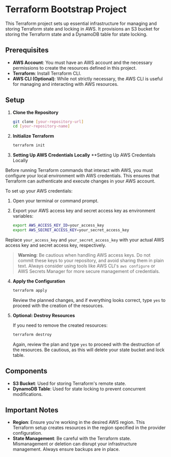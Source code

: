 # Terraform Bootstrap Project

This Terraform project sets up essential infrastructure for managing and storing Terraform state and locking in AWS. It provisions an S3 bucket for storing the Terraform state and a DynamoDB table for state locking.

## Prerequisites

- **AWS Account**: You must have an AWS account and the necessary permissions to create the resources defined in this project.
- **Terraform**: Install Terraform CLI.
- **AWS CLI (Optional)**: While not strictly necessary, the AWS CLI is useful for managing and interacting with AWS resources.

## Setup

1. **Clone the Repository**

    ```bash
    git clone [your-repository-url]
    cd [your-repository-name]
    ```

2. **Initialize Terraform**

    ```bash
    terraform init
    ```

3. **Setting Up AWS Credentials Locally**
**Setting Up AWS Credentials Locally

Before running Terraform commands that interact with AWS, you must configure your local environment with AWS credentials. This ensures that Terraform can authenticate and execute changes in your AWS account.

To set up your AWS credentials:

1. Open your terminal or command prompt.

2. Export your AWS access key and secret access key as environment variables:

    ```bash
    export AWS_ACCESS_KEY_ID=your_access_key
    export AWS_SECRET_ACCESS_KEY=your_secret_access_key
    ```

Replace `your_access_key` and `your_secret_access_key` with your actual AWS access key and secret access key, respectively.

> **Warning**: Be cautious when handling AWS access keys. Do not commit these keys to your repository, and avoid sharing them in plain text. Always consider using tools like AWS CLI's `aws configure` or AWS Secrets Manager for more secure management of credentials.


4. **Apply the Configuration**

    ```bash
    terraform apply
    ```
    Review the planned changes, and if everything looks correct, type `yes` to proceed with the creation of the resources.

5. **Optional: Destroy Resources**

    If you need to remove the created resources:
    
    ```bash
    terraform destroy
    ```
    Again, review the plan and type `yes` to proceed with the destruction of the resources. Be cautious, as this will delete your state bucket and lock table.

## Components

- **S3 Bucket**: Used for storing Terraform's remote state.
- **DynamoDB Table**: Used for state locking to prevent concurrent modifications.

## Important Notes

- **Region**: Ensure you're working in the desired AWS region. This Terraform setup creates resources in the region specified in the provider configuration.
- **State Management**: Be careful with the Terraform state. Mismanagement or deletion can disrupt your infrastructure management. Always ensure backups are in place.
